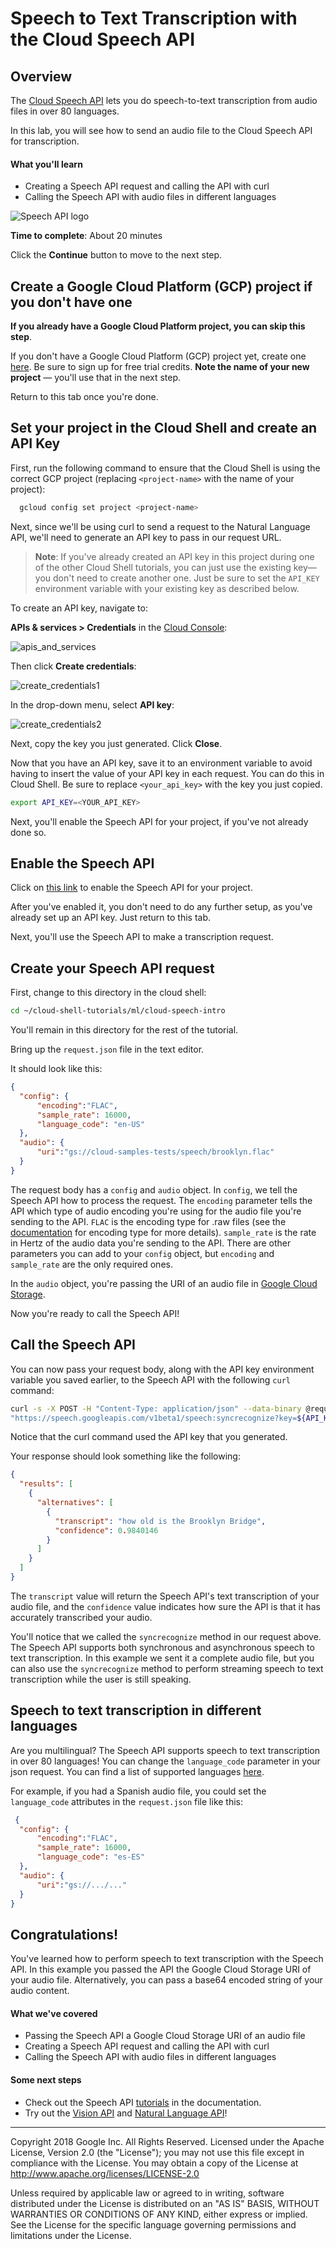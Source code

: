 # Speech to Text Transcription with the Cloud Speech API

## Overview

The [Cloud Speech API](https://cloud.google.com/speech/) lets you do speech-to-text transcription from audio files in over 80 languages.

In this lab, you will see how to send an audio file to the Cloud Speech API for transcription.

#### What you'll learn

* Creating a Speech API request and calling the API with curl
* Calling the Speech API with audio files in different languages

![Speech API logo](https://storage.googleapis.com/aju-dev-demos-codelabs/images/speech_api_sm.png)

**Time to complete**: About 20 minutes

Click the **Continue** button to move to the next step.

## Create a Google Cloud Platform (GCP) project if you don't have one

**If you already have a Google Cloud Platform project, you can skip this step**.

If you don't have a Google Cloud Platform (GCP) project yet, create one [here](https://cloud.google.com/free/). Be sure to sign up for free trial credits.
**Note the name of your new project** — you'll use that in the next step.

Return to this tab once you're done.

## Set your project in the Cloud Shell and create an API Key

First, run the following command to ensure that the Cloud Shell is using the correct GCP project
(replacing `<project-name>` with the name of your project):

```bash
  gcloud config set project <project-name>
```

Next, since we'll be using curl to send a request to the Natural Language API, we'll need to generate an API key to pass in our request URL.

> **Note**: If you've already created an API key in this project during one of the other Cloud Shell tutorials, you can just use the existing key— you don't need to create another one. Just be sure to set the `API_KEY` environment variable with your existing key as described below.

To create an API key, navigate to:

**APIs & services > Credentials** in the [Cloud Console](https://console.cloud.google.com/):

![apis_and_services](https://storage.googleapis.com/aju-dev-demos-codelabs/images/apis_and_services.png)

Then click __Create credentials__:

![create_credentials1](https://storage.googleapis.com/aju-dev-demos-codelabs/images/create_credentials1.png)

In the drop-down menu, select __API key__:

![create_credentials2](https://storage.googleapis.com/aju-dev-demos-codelabs/images/create_credentials2.png)

Next, copy the key you just generated. Click __Close__.

Now that you have an API key, save it to an environment variable to avoid having to insert the value of your API key in each request. You can do this in Cloud Shell. Be sure to replace `<your_api_key>` with the key you just copied.

```bash
export API_KEY=<YOUR_API_KEY>
```

Next, you'll enable the Speech API for your project, if you've not already done so.

## Enable the Speech API

Click on [this link](https://console.cloud.google.com/flows/enableapi?apiid=speech.googleapis.com) to enable the Speech API for your project.

After you've enabled it, you don't need to do any further setup, as you've already set up an API key. Just return to this tab.

Next, you'll use the Speech API to make a transcription request.

## Create your Speech API request

First, change to this directory in the cloud shell:

```bash
cd ~/cloud-shell-tutorials/ml/cloud-speech-intro
```

You'll remain in this directory for the rest of the tutorial.

Bring up the `request.json` file
<walkthrough-editor-open-file filePath="cloud-shell-tutorials/ml/cloud-speech-intro/request.json">in the text editor</walkthrough-editor-open-file>.

It should look like this:

```json
{
  "config": {
      "encoding":"FLAC",
      "sample_rate": 16000,
      "language_code": "en-US"
  },
  "audio": {
      "uri":"gs://cloud-samples-tests/speech/brooklyn.flac"
  }
}
```

The request body has a `config` and `audio` object. In `config`, we tell the Speech API how to process the request. The `encoding` parameter tells the API which type of audio encoding you're using for the audio file you're sending to the API. `FLAC` is the encoding type for .raw files (see the  [documentation](https://cloud.google.com/speech/reference/rest/v1/speech/recognize#audioencoding) for encoding type for more details). `sample_rate` is the rate in Hertz of the audio data you're sending to the API. There are other parameters you can add to your `config` object, but `encoding` and `sample_rate` are the only required ones.

In the `audio` object, you're passing the URI of an audio file in [Google Cloud Storage](https://cloud.google.com/storage/).

Now you're ready to call the Speech API!


## Call the Speech API


You can now pass your request body, along with the API key environment variable you saved earlier, to the Speech API with the following `curl` command:

```bash
curl -s -X POST -H "Content-Type: application/json" --data-binary @request.json \
"https://speech.googleapis.com/v1beta1/speech:syncrecognize?key=${API_KEY}"
```

Notice that the curl command used the API key that you generated.

Your response should look something like the following:

```json
{
  "results": [
    {
      "alternatives": [
        {
          "transcript": "how old is the Brooklyn Bridge",
          "confidence": 0.9840146
        }
      ]
    }
  ]
}
```

The `transcript` value will return the Speech API's text transcription of your audio file, and the `confidence` value indicates how sure the API is that it has accurately transcribed your audio.

You'll notice that we called the `syncrecognize` method in our request above. The Speech API supports both synchronous and asynchronous speech to text transcription. In this example we sent it a complete audio file, but you can also use the `syncrecognize` method to perform streaming speech to text transcription while the user is still speaking.


## Speech to text transcription in different languages

Are you multilingual? The Speech API supports speech to text transcription in over 80 languages! You can change the `language_code` parameter in your json request. You can find a list of supported languages  [here](https://cloud.google.com/speech/docs/languages).

For example, if you had a Spanish audio file, you could set the `language_code` attributes in the `request.json` file like this:


```json
 {
  "config": {
      "encoding":"FLAC",
      "sample_rate": 16000,
      "language_code": "es-ES"
  },
  "audio": {
      "uri":"gs://.../..."
  }
}
```


## Congratulations!

<walkthrough-conclusion-trophy></walkthrough-conclusion-trophy>


You've learned how to perform speech to text transcription with the Speech API. In this example you passed the API the Google Cloud Storage URI of your audio file. Alternatively, you can pass a base64 encoded string of your audio content.

#### What we've covered

* Passing the Speech API a Google Cloud Storage URI of an audio file
* Creating a Speech API request and calling the API with curl
* Calling the Speech API with audio files in different languages

#### Some next steps

* Check out the Speech API  [tutorials](https://cloud.google.com/speech/docs/tutorials) in the documentation.
* Try out the  [Vision API](https://cloud.google.com/vision/) and  [Natural Language API](https://cloud.google.com/natural-language/)!

---------------
Copyright 2018 Google Inc. All Rights Reserved. Licensed under the Apache
License, Version 2.0 (the "License"); you may not use this file except in
compliance with the License. You may obtain a copy of the License at
http://www.apache.org/licenses/LICENSE-2.0

Unless required by applicable law or agreed to in writing, software
distributed under the License is distributed on an "AS IS" BASIS, WITHOUT
WARRANTIES OR CONDITIONS OF ANY KIND, either express or implied. See the
License for the specific language governing permissions and limitations under
the License.
